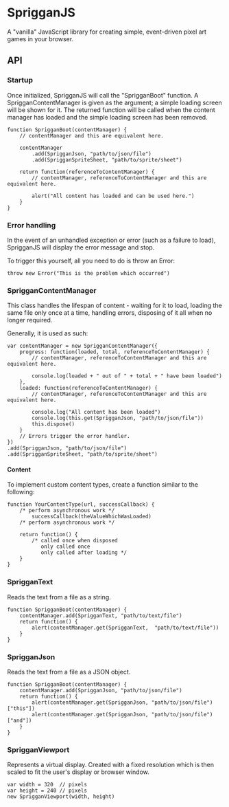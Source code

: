 # SprigganJS

A "vanilla" JavaScript library for creating simple, event-driven pixel art games
in your browser.

## API

### Startup

Once initialized, SprigganJS will call the "SprigganBoot" function.  A
SprigganContentManager is given as the argument; a simple loading screen will be
shown for it.  The returned function will be called when the content manager has 
loaded and the simple loading screen has been removed.

    function SprigganBoot(contentManager) {
        // contentManager and this are equivalent here.
    
        contentManager
            .add(SprigganJson, "path/to/json/file")
            .add(SprigganSpriteSheet, "path/to/sprite/sheet")
            
        return function(referenceToContentManager) {
            // contentManager, referenceToContentManager and this are equivalent here. 
        
            alert("All content has loaded and can be used here.")
        }
    }

### Error handling

In the event of an unhandled exception or error (such as a failure to load),
SprigganJS will display the error message and stop.

To trigger this yourself, all you need to do is throw an Error:

    throw new Error("This is the problem which occurred")

### SprigganContentManager

This class handles the lifespan of content - waiting for it to load, loading the
same file only once at a time, handling errors, disposing of it all when no
longer required.

Generally, it is used as such:

    var contentManager = new SprigganContentManager({
        progress: function(loaded, total, referenceToContentManager) {
            // contentManager, referenceToContentManager and this are equivalent here. 
        
            console.log(loaded + " out of " + total + " have been loaded")
        },
        loaded: function(referenceToContentManager) {
            // contentManager, referenceToContentManager and this are equivalent here. 
            
            console.log("All content has been loaded")
            console.log(this.get(SprigganJson, "path/to/json/file"))
            this.dispose()
        }
        // Errors trigger the error handler.
    })
    .add(SprigganJson, "path/to/json/file")
    .add(SprigganSpriteSheet, "path/to/sprite/sheet")
    
#### Content

To implement custom content types, create a function similar to the following:

    function YourContentType(url, successCallback) {
        /* perform asynchronous work */
            successCallback(theValueWhichWasLoaded)
        /* perform asynchronous work */
        
        return function() {
            /* called once when disposed
               only called once
               only called after loading */
        }
    }
    
### SprigganText

Reads the text from a file as a string.

    function SprigganBoot(contentManager) {
        contentManager.add(SprigganText, "path/to/text/file")
        return function() {
            alert(contentManager.get(SprigganText,  "path/to/text/file"))
        }
    }
    
### SprigganJson

Reads the text from a file as a JSON object.

    function SprigganBoot(contentManager) {
        contentManager.add(SprigganJson, "path/to/json/file")
        return function() {
            alert(contentManager.get(SprigganJson, "path/to/json/file")["this"])
            alert(contentManager.get(SprigganJson, "path/to/json/file")["and"])
        }
    }

### SprigganViewport

Represents a virtual display.  Created with a fixed resolution which is then
scaled to fit the user's display or browser window.

    var width = 320  // pixels
    var height = 240 // pixels
    new SprigganViewport(width, height)